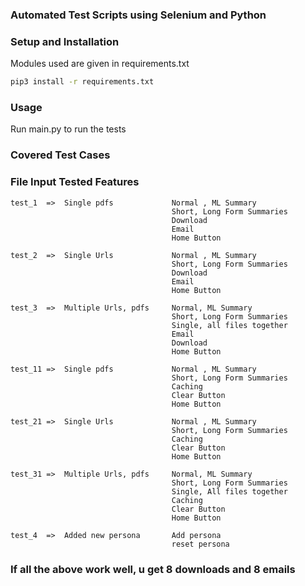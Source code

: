 ### Automated Test Scripts using Selenium and Python


### Setup and Installation
Modules used are given in requirements.txt
 
```bash
pip3 install -r requirements.txt
```
### Usage
Run main.py to run the tests

### Covered Test Cases

### File          Input					Tested Features

	test_1	=>	Single pdfs             Normal , ML Summary
										Short, Long Form Summaries
										Download
										Email
										Home Button

	test_2	=>	Single Urls             Normal , ML Summary
										Short, Long Form Summaries
										Download
										Email
										Home Button

	test_3	=>	Multiple Urls, pdfs		Normal, ML Summary
										Short, Long Form Summaries
										Single, all files together
										Email
										Download
										Home Button

	test_11	=>	Single pdfs             Normal , ML Summary
										Short, Long Form Summaries
										Caching
										Clear Button
										Home Button

	test_21	=>	Single Urls             Normal , ML Summary
										Short, Long Form Summaries
										Caching
										Clear Button
										Home Button

	test_31	=>	Multiple Urls, pdfs		Normal, ML Summary
										Short, Long Form Summaries
										Single, All files together
										Caching
										Clear Button
										Home Button

	test_4	=>	Added new persona		Add persona
										reset persona


### If all the above work well, u get 8 downloads and 8 emails